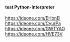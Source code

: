 #### test Python-Interpreter
<https://ideone.com/EHbnEl>  
<https://ideone.com/CyurPa>  
<https://ideone.com/GWTYAO>  
<https://ideone.com/HVE73V>  
